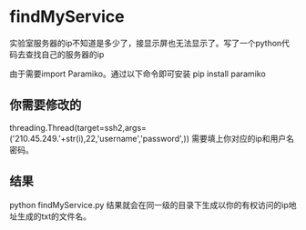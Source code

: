 # findMyService
实验室服务器的ip不知道是多少了，接显示屏也无法显示了。写了一个python代码去查找自己的服务器的ip

由于需要import Paramiko。通过以下命令即可安装
pip install paramiko

## 你需要修改的
threading.Thread(target=ssh2,args=('210.45.249.'+str(i),22,'username','password',))
需要填上你对应的ip和用户名密码。
## 结果
python findMyService.py
结果就会在同一级的目录下生成以你的有权访问的ip地址生成的txt的文件名。
